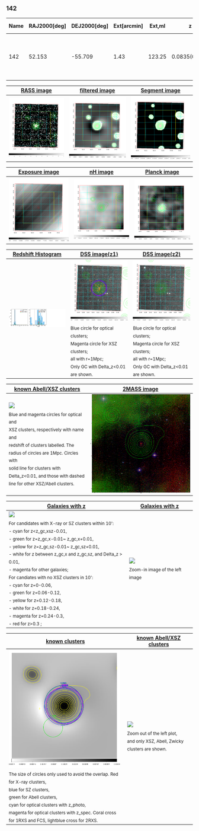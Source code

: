 <div STYLE="page-break-after: always;"></div>

### 142

|Name|RAJ2000[deg]|DEJ2000[deg] |Ext[arcmin]| Ext,ml | z | z_src| C|GC(XSZ,Delta_z<0.01)| GC(OPT,Delta_z<0.01)|GC| R_sig[arcmin] | R500[arcmin] | R500[Mpc]| CRsig[c/s] | CR500[c/s] |L500[1E44 erg/s]|F500[1E-12 erg/s/cm^2]| M500[1E14 Msun]|Tx[keV]|Cnt_sig|Beta|Rc[arcmin]|Comment|Alias|
|---|---|---|---|---|---|------|---|--------|---------|----------|---|---|---|---|---|---|---|---|---|---|---|---|---|---|
|142| 52.153| -55.709| 1.43| 123.25| 0.0835(0.007)| z1, z_xsz| B| B15, MCXC, PSZ2, Tar, XB| A, N, W| A, B15, MCXC, N, PSZ2, Tar, W, XB| 13.675| 10.472| 0.986| 0.475(0.038)| 0.457(0.037)| 1.582(0.067)| 9.151(0.387)| 2.95(0.06)| 4.29(0.06)| 240.1| 0.888(-0.093+0.076)| 3.577(-0.514+0.395)| -| k103|

|[RASS image](../image/142/142_img.pdf)|[filtered image](../image/142/142_fil.pdf)|[Segment image](../image/142/142_seg.pdf)|
|-------------------|--------------------|-------------------|
| <img src="../image/142/142_img.png" width="300">  | <img src="../image/142/142_fil.png" width="300">   | <img src="../image/142/142_seg.png" width="300">  |

|[Exposure image](../image/142/142_mex.pdf)| [nH image](../image/142/142_nh.pdf)| [Planck image](../image/142/142_p.pdf)|
|-------------------|--------------------|-------------------|
|<img src="../image/142/142_mex.png" width="300">   | <img src="../image/142/142_nh.png" width="300">    | <img src="../image/142/142_p.png" width="300"> |

|[Redshift Histogram](../image/142/142_zg.pdf) | [DSS image(z1)](../image/142/142_dss_z1.pdf)      |  [DSS image(z2)](../image/142/142_dss_z2.pdf)    |
|-------------------|--------------------|-------------------|
|<img src="../image/142/142_zg.png" width="300"> |<img src="../image/142/142_dss_z1.png" width="300"> <sub><br>Blue circle for optical clusters; <br>Magenta circle for XSZ clusters; <br>all with r=1Mpc; <br>Only GC with Delta_z<0.01 are shown. </sub>| <img src="../image/142/142_dss_z2.png" width="300"><sub><br>Blue circle for optical clusters; <br>Magenta circle for XSZ clusters; <br>all with r=1Mpc; <br>Only GC with Delta_z<0.01 are shown. </sub> |

|[known Abell/XSZ clusters](../image/142/142_m.pdf) | [2MASS image](../image/142/142_2mass.pdf)      |
|-------------------|-------------------|
|<img src=../image/142/142_m.png width="300"> <br><sub>Blue and magenta circles for optical and <br>XSZ clusters, respectively with name and <br>redshift of clusters labelled. The <br>radius of circles are 1Mpc. Circles with <br>solid line for clusters with <br>Delta_z<0.01, and those with dashed <br>line for other XSZ/Abell clusters.        </sub>|<img src="../image/142/142_2mass.png" width="300">  |

|[Galaxies with z](../image/142/142_opt_ned.pdf) |[Galaxies with z](../image/142/142_opt_ned_zoom.pdf) |
|-------------------|-------------------|
| <img src=../image/142/142_opt_ned.png width="300"> <br><sub> For candidates with X-ray or SZ clusters within 10': <br> - cyan for z<z_gc,xsz-0.01, <br> - green for z=z_gc,x-0.01~ z_gc,x+0.01, <br> - yellow for z=z_gc,sz-0.01~ z_gc,sz+0.01, <br> - white for z between z_gc,x and z_gc,sz, and Delta_z > 0.01, <br> - magenta for other galaxies; <br>For candiates with no XSZ clusters in 10': <br> - cyan for z=0-0.06, <br> - green for z=0.06-0.12, <br> - yellow for z=0.12-0.18, <br> - white for z=0.18-0.24, <br> - magenta for z=0.24-0.3, <br> - red for z>0.3 ;  </sub>|<img src=../image/142/142_opt_ned_zoom.png width="300">  <br><sub> Zoom-in image of the left image</sub>|

|[known clusters](../image/142/142_gc.pdf) |[known Abell/XSZ clusters](../image/142/142_gc_large.pdf) |
|-------------------|-------------------|
| <img src=../image/142/142_gc.png width="300"> <br><sub> The size of circles only used to avoid the overlap. Red for X-ray clusters, <br> blue for SZ clusters, <br> green for Abell clusters, <br> cyan for optical clusters with z_photo, <br> magenta for optical clusters with z_spec. Coral cross for 1RXS and FCS, lightblue cross for 2RXS. </sub>|<img src=../image/142/142_gc_large.png width="300"> <br><sub> Zoom out of the left plot, <br> and only XSZ, Abell, Zwicky clusters are shown. </sub> |



